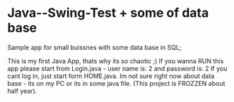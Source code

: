 # Java--Swing-Test + some of data base
Sample app for small buissnes with some data base in SQL; 

  This is my first Java App, thats why its so chaotic ;)
If you wanna RUN this app please start from Login.java - user name is: 2 and password is: 2
If you cant log in, just start form HOME.java.
Im not sure right now about data base - its on my PC or its in some java file. (This project is FROZZEN about half year).
